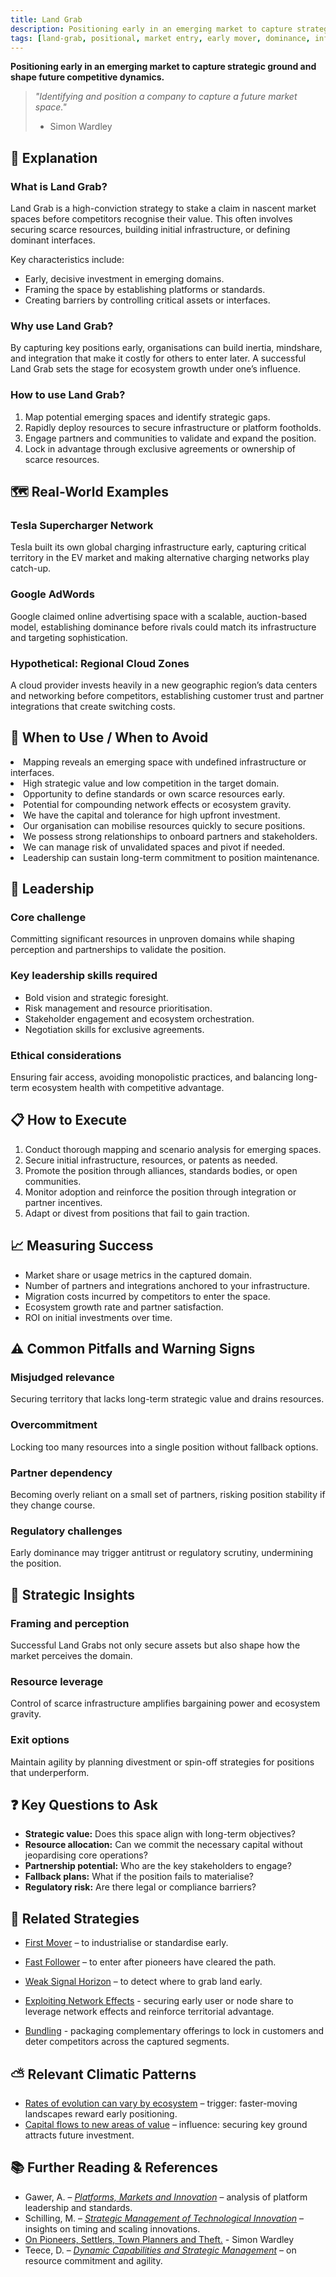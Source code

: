 ```yaml
---
title: Land Grab
description: Positioning early in an emerging market to capture strategic ground and shape future competitive dynamics.
tags: [land-grab, positional, market entry, early mover, dominance, infrastructure, ecosystem control]
---
```


**Positioning early in an emerging market to capture strategic ground and shape future competitive dynamics.**

> *"Identifying and position a company to capture a future market space."*
>
> - Simon Wardley

## 🤔 **Explanation**

### What is Land Grab?

Land Grab is a high-conviction strategy to stake a claim in nascent market spaces before competitors recognise their value. This often involves securing scarce resources, building initial infrastructure, or defining dominant interfaces.

Key characteristics include:

- Early, decisive investment in emerging domains.
- Framing the space by establishing platforms or standards.
- Creating barriers by controlling critical assets or interfaces.

### Why use Land Grab?

By capturing key positions early, organisations can build inertia, mindshare, and integration that make it costly for others to enter later. A successful Land Grab sets the stage for ecosystem growth under one’s influence.

### How to use Land Grab?

1. Map potential emerging spaces and identify strategic gaps.
2. Rapidly deploy resources to secure infrastructure or platform footholds.
3. Engage partners and communities to validate and expand the position.
4. Lock in advantage through exclusive agreements or ownership of scarce resources.

## 🗺️ **Real-World Examples**

### Tesla Supercharger Network

Tesla built its own global charging infrastructure early, capturing critical territory in the EV market and making alternative charging networks play catch-up.

### Google AdWords

Google claimed online advertising space with a scalable, auction-based model, establishing dominance before rivals could match its infrastructure and targeting sophistication.

### Hypothetical: Regional Cloud Zones

A cloud provider invests heavily in a new geographic region’s data centers and networking before competitors, establishing customer trust and partner integrations that create switching costs.

## 🚦 **When to Use / When to Avoid**

<Assessment strategyName="Land Grab">
  <MapSignals>
    <li>Mapping reveals an emerging space with undefined infrastructure or interfaces.</li>
    <li>High strategic value and low competition in the target domain.</li>
    <li>Opportunity to define standards or own scarce resources early.</li>
    <li>Potential for compounding network effects or ecosystem gravity.</li>
  </MapSignals>
  <Readiness>
    <li>We have the capital and tolerance for high upfront investment.</li>
    <li>Our organisation can mobilise resources quickly to secure positions.</li>
    <li>We possess strong relationships to onboard partners and stakeholders.</li>
    <li>We can manage risk of unvalidated spaces and pivot if needed.</li>
    <li>Leadership can sustain long-term commitment to position maintenance.</li>
  </Readiness>
</Assessment>

## 🎯 **Leadership**

### Core challenge

Committing significant resources in unproven domains while shaping perception and partnerships to validate the position.

### Key leadership skills required

- Bold vision and strategic foresight.
- Risk management and resource prioritisation.
- Stakeholder engagement and ecosystem orchestration.
- Negotiation skills for exclusive agreements.

### Ethical considerations

Ensuring fair access, avoiding monopolistic practices, and balancing long-term ecosystem health with competitive advantage.

## 📋 **How to Execute**

1. Conduct thorough mapping and scenario analysis for emerging spaces.
2. Secure initial infrastructure, resources, or patents as needed.
3. Promote the position through alliances, standards bodies, or open communities.
4. Monitor adoption and reinforce the position through integration or partner incentives.
5. Adapt or divest from positions that fail to gain traction.

## 📈 **Measuring Success**

- Market share or usage metrics in the captured domain.
- Number of partners and integrations anchored to your infrastructure.
- Migration costs incurred by competitors to enter the space.
- Ecosystem growth rate and partner satisfaction.
- ROI on initial investments over time.

## ⚠️ **Common Pitfalls and Warning Signs**

### Misjudged relevance

Securing territory that lacks long-term strategic value and drains resources.

### Overcommitment

Locking too many resources into a single position without fallback options.

### Partner dependency

Becoming overly reliant on a small set of partners, risking position stability if they change course.

### Regulatory challenges

Early dominance may trigger antitrust or regulatory scrutiny, undermining the position.

## 🧠 **Strategic Insights**

### Framing and perception

Successful Land Grabs not only secure assets but also shape how the market perceives the domain.

### Resource leverage

Control of scarce infrastructure amplifies bargaining power and ecosystem gravity.

### Exit options

Maintain agility by planning divestment or spin-off strategies for positions that underperform.

## ❓ **Key Questions to Ask**

- **Strategic value:** Does this space align with long-term objectives?
- **Resource allocation:** Can we commit the necessary capital without jeopardising core operations?
- **Partnership potential:** Who are the key stakeholders to engage?
- **Fallback plans:** What if the position fails to materialise?
- **Regulatory risk:** Are there legal or compliance barriers?

## 🔀 **Related Strategies**

- [First Mover](/strategies/positional/first-mover) – to industrialise or standardise early.
- [Fast Follower](/strategies/positional/fast-follower) – to enter after pioneers have cleared the path.
- [Weak Signal Horizon](/strategies/positional/weak-signal-horizon) – to detect where to grab land early.

- [Exploiting Network Effects](/strategies/accelerators/exploiting-network-effects) - securing early user or node share to leverage network effects and reinforce territorial advantage.
- [Bundling](/strategies/user-perception/bundling) - packaging complementary offerings to lock in customers and deter competitors across the captured segments.

## ⛅ **Relevant Climatic Patterns**

- [Rates of evolution can vary by ecosystem](/climatic-patterns/rates-of-evolution-can-vary-by-ecosystem) – trigger: faster-moving landscapes reward early positioning.
- [Capital flows to new areas of value](/climatic-patterns/capital-flows-to-new-areas-of-value) – influence: securing key ground attracts future investment.

## 📚 **Further Reading & References**

- Gawer, A. – [*Platforms, Markets and Innovation*](https://www.amazon.co.uk/Platforms-Markets-Innovation-Annabelle-Gawer/dp/1848447892) – analysis of platform leadership and standards.
- Schilling, M. – [*Strategic Management of Technological Innovation*](https://www.amazon.co.uk/Strategic-Management-Technological-Innovation-Schilling/dp/0071326448) – insights on timing and scaling innovations.
- [On Pioneers, Settlers, Town Planners and Theft.](https://blog.gardeviance.org/2015/03/on-pioneers-settlers-town-planners-and.html) - Simon Wardley
- Teece, D. – [*Dynamic Capabilities and Strategic Management*](https://www.amazon.co.uk/Dynamic-Capabilities-Strategic-Management-Organizing/dp/0199691908) – on resource commitment and agility.
